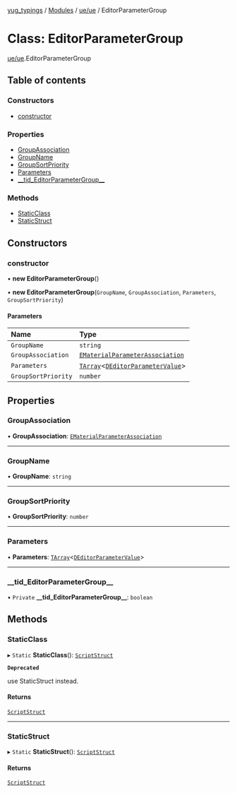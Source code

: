 [yug_typings](../README.md) / [Modules](../modules.md) / [ue/ue](../modules/ue_ue.md) / EditorParameterGroup

# Class: EditorParameterGroup

[ue/ue](../modules/ue_ue.md).EditorParameterGroup

## Table of contents

### Constructors

- [constructor](ue_ue.EditorParameterGroup.md#constructor)

### Properties

- [GroupAssociation](ue_ue.EditorParameterGroup.md#groupassociation)
- [GroupName](ue_ue.EditorParameterGroup.md#groupname)
- [GroupSortPriority](ue_ue.EditorParameterGroup.md#groupsortpriority)
- [Parameters](ue_ue.EditorParameterGroup.md#parameters)
- [\_\_tid\_EditorParameterGroup\_\_](ue_ue.EditorParameterGroup.md#__tid_editorparametergroup__)

### Methods

- [StaticClass](ue_ue.EditorParameterGroup.md#staticclass)
- [StaticStruct](ue_ue.EditorParameterGroup.md#staticstruct)

## Constructors

### constructor

• **new EditorParameterGroup**()

• **new EditorParameterGroup**(`GroupName`, `GroupAssociation`, `Parameters`, `GroupSortPriority`)

#### Parameters

| Name | Type |
| :------ | :------ |
| `GroupName` | `string` |
| `GroupAssociation` | [`EMaterialParameterAssociation`](../enums/ue_ue.EMaterialParameterAssociation.md) |
| `Parameters` | [`TArray`](../interfaces/ue_puerts.TArray.md)<[`DEditorParameterValue`](ue_ue.DEditorParameterValue.md)\> |
| `GroupSortPriority` | `number` |

## Properties

### GroupAssociation

• **GroupAssociation**: [`EMaterialParameterAssociation`](../enums/ue_ue.EMaterialParameterAssociation.md)

___

### GroupName

• **GroupName**: `string`

___

### GroupSortPriority

• **GroupSortPriority**: `number`

___

### Parameters

• **Parameters**: [`TArray`](../interfaces/ue_puerts.TArray.md)<[`DEditorParameterValue`](ue_ue.DEditorParameterValue.md)\>

___

### \_\_tid\_EditorParameterGroup\_\_

• `Private` **\_\_tid\_EditorParameterGroup\_\_**: `boolean`

## Methods

### StaticClass

▸ `Static` **StaticClass**(): [`ScriptStruct`](ue_ue.ScriptStruct.md)

**`Deprecated`**

use StaticStruct instead.

#### Returns

[`ScriptStruct`](ue_ue.ScriptStruct.md)

___

### StaticStruct

▸ `Static` **StaticStruct**(): [`ScriptStruct`](ue_ue.ScriptStruct.md)

#### Returns

[`ScriptStruct`](ue_ue.ScriptStruct.md)
